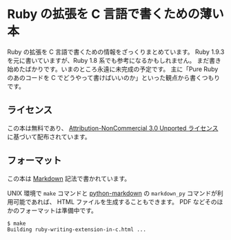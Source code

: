 # Ruby の拡張を C 言語で書くための薄い本

Ruby の拡張を C 言語で書くための情報をざっくりまとめています。
Ruby 1.9.3 を元に書いていますが、Ruby 1.8 系でも参考になるかもしれません。
まだ書き始めたばかりです。いまのところ永遠に未完成の予定です。
主に「Pure Ruby のあのコードを C でどうやって書けばいいのか」といった観点から書くつもりです。

## ライセンス

この本は無料であり、
[Attribution-NonCommercial 3.0 Unported ライセンス](<http://creativecommons.org/licenses/by-nc/3.0/legalcode>)
に基づいて配布されています。

## フォーマット

この本は
[Markdown](http://daringfireball.net/projects/markdown/)
記法で書かれています。

UNIX 環境で `make` コマンドと
[python-markdown](http://www.freewisdom.org/projects/python-markdown/)
の `markdown_py` コマンドが利用可能であれば、
HTML ファイルを生成することもできます。
PDF などそのほかのフォーマットは準備中です。

	$ make
	Building ruby-writing-extension-in-c.html ...

